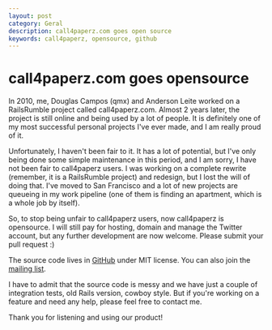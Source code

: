 ```yaml
---
layout: post
category: Geral
description: call4paperz.com goes open source
keywords: call4paperz, opensource, github
---
```


# call4paperz.com goes opensource

In 2010, me, Douglas Campos (qmx) and Anderson Leite worked on a RailsRumble
project called call4paperz.com. Almost 2 years later, the project is still
online and being used by a lot of people. It is definitely one of my most
successful personal projects I've ever made, and I am really proud of it.

Unfortunately, I haven't been fair to it. It has a lot of potential, but I've
only being done some simple maintenance in this period, and I am sorry, I have
not been fair to call4paperz users. I was working on a complete rewrite
(remember, it is a RailsRumble project) and redesign, but I lost the will of
doing that. I've moved to San Francisco and a lot of new projects are queueing
in my work pipeline (one of them is finding an apartment, which is a whole job
by itself).

So, to stop being unfair to call4paperz users, now call4paperz is opensource.
I will still pay for hosting, domain and manage the Twitter account, but any
further development are now welcome. Please submit your pull request :)

The source code lives in [GitHub](github.com/vinibaggio/call4paperz) under MIT
license. You can also join the [mailing
list](https://groups.google.com/forum/#!forum/call4paperz-dev).

I have to admit that the source code is messy and we have just a couple of
integration tests, old Rails version, cowboy style. But if you're working on
a feature and need any help, please feel free to contact me.

Thank you for listening and using our product!

